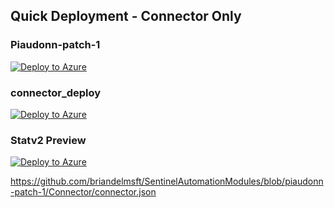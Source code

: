 ## Quick Deployment - Connector Only

### Piaudonn-patch-1
[![Deploy to Azure](https://aka.ms/deploytoazurebutton)](https://portal.azure.com/#create/Microsoft.Template/uri/https%3A%2F%2Fraw.githubusercontent.com%2Fbriandelmsft%2FSentinelAutomationModules%2Fpiaudonn-patch-1%2FConnector%2Fconnector.json)

### connector_deploy
[![Deploy to Azure](https://aka.ms/deploytoazurebutton)](https://portal.azure.com/#create/Microsoft.Template/uri/https%3A%2F%2Fraw.githubusercontent.com%2Fbriandelmsft%2FSentinelAutomationModules%2Fconnector_deploy%2FConnector%2Fconnector.json)

### Statv2 Preview
[![Deploy to Azure](https://aka.ms/deploytoazurebutton)](https://portal.azure.com/#create/Microsoft.Template/uri/https%3A%2F%2Fraw.githubusercontent.com%2Fbriandelmsft%2FSentinelAutomationModules%2Fstatv2_preview%2FConnector%2Fconnector.json)



https://github.com/briandelmsft/SentinelAutomationModules/blob/piaudonn-patch-1/Connector/connector.json

